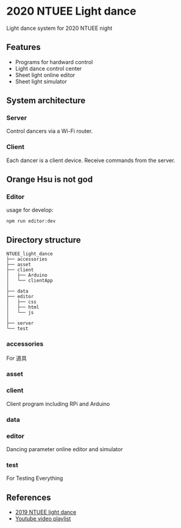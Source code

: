 # 2020 NTUEE Light dance
Light dance system for 2020 NTUEE night

## Features
- Programs for hardward control
- Light dance control center
- Sheet light online editor
- Sheet light simulator

## System architecture

### Server
Control dancers via a Wi-Fi router. 

### Client
Each dancer is a client device. Receive commands from the server.

## Orange Hsu is not god

### Editor
usage for develop:

``` npm run editor:dev ```

## Directory structure
```
NTUEE_light_dance
├── accessories
├── asset
├── client
│   ├── Arduino
│   └── clientApp
│
├── data
├── editor
│   ├── css
│   ├── html
│   └── js
│
├── server
└── test
```
### accessories
For 道具

### asset
### client
Client program including RPi and Arduino  

### data
### editor
Dancing parameter online editor and simulator  

### test
For Testing Everything  

## References
- [2019 NTUEE light dance](https://github.com/andyh0913/NTUEE_light_dance)
- [Youtube video playlist](https://www.youtube.com/watch?v=5fHv55kS9Lo)